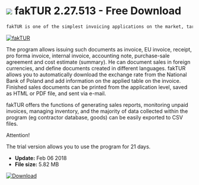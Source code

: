 # ![](https://cdn.softexe.net/static/icon/6/faktur-10665.png) fakTUR 2.27.513 - Free Download

```sh
fakTUR is one of the simplest invoicing applications on the market, targeting the SME sector.
```
[![fakTUR](https:https://tse3.mm.bing.net/th?id=OIP.U-tkOikPVzInmASKQVaqJAHaEi&pid=Api)](https://softexe.net/win/business/billing/faktur:pRffe.html)

The program allows issuing such documents as invoice, EU invoice, receipt, pro forma invoice, internal invoice, accounting note, purchase-sale agreement and cost estimate (summary). He can document sales in foreign currencies, and define documents created in different languages. fakTUR allows you to automatically download the exchange rate from the National Bank of Poland and add information on the applied table on the invoice. Finished sales documents can be printed from the application level, saved as HTML or PDF file, and sent via e-mail.
 
 fakTUR offers the functions of generating sales reports, monitoring unpaid invoices, managing inventory, and the majority of data collected within the program (eg contractor database, goods) can be easily exported to CSV files.
 
 Attention!
 
 The trial version allows you to use the program for 21 days.


- **Update:** Feb 06 2018
- **File size:** 5.82 MB

[![Download](https://cdn.softexe.net/static/img/download.png)](https://softexe.net/win/business/billing/faktur:pRffe.html)

